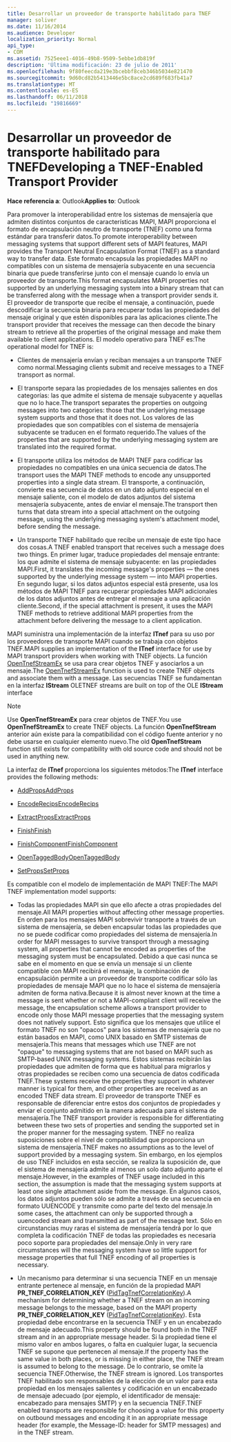 ```yaml
---
title: Desarrollar un proveedor de transporte habilitado para TNEF
manager: soliver
ms.date: 11/16/2014
ms.audience: Developer
localization_priority: Normal
api_type:
- COM
ms.assetid: 7525eee1-4016-49b8-9509-5ebbe1db819f
description: 'Última modificación: 23 de julio de 2011'
ms.openlocfilehash: 9f80feecda219e3bcebbf8ceb346b5034e821470
ms.sourcegitcommit: 9d60cd82b5413446e5bc8ace2cd689f683fb41a7
ms.translationtype: MT
ms.contentlocale: es-ES
ms.lasthandoff: 06/11/2018
ms.locfileid: "19816669"
---
```

# <a name="developing-a-tnef-enabled-transport-provider"></a><span data-ttu-id="8d715-103">Desarrollar un proveedor de transporte habilitado para TNEF</span><span class="sxs-lookup"><span data-stu-id="8d715-103">Developing a TNEF-Enabled Transport Provider</span></span>

  
  
<span data-ttu-id="8d715-104">**Hace referencia a**: Outlook</span><span class="sxs-lookup"><span data-stu-id="8d715-104">**Applies to**: Outlook</span></span> 
  
<span data-ttu-id="8d715-105">Para promover la interoperabilidad entre los sistemas de mensajería que admiten distintos conjuntos de características MAPI, MAPI proporciona el formato de encapsulación neutro de transporte (TNEF) como una forma estándar para transferir datos.</span><span class="sxs-lookup"><span data-stu-id="8d715-105">To promote interoperability between messaging systems that support different sets of MAPI features, MAPI provides the Transport Neutral Encapsulation Format (TNEF) as a standard way to transfer data.</span></span> <span data-ttu-id="8d715-106">Este formato encapsula las propiedades MAPI no compatibles con un sistema de mensajería subyacente en una secuencia binaria que puede transferirse junto con el mensaje cuando lo envía un proveedor de transporte.</span><span class="sxs-lookup"><span data-stu-id="8d715-106">This format encapsulates MAPI properties not supported by an underlying messaging system into a binary stream that can be transferred along with the message when a transport provider sends it.</span></span> <span data-ttu-id="8d715-107">El proveedor de transporte que recibe el mensaje, a continuación, puede descodificar la secuencia binaria para recuperar todas las propiedades del mensaje original y que estén disponibles para las aplicaciones cliente.</span><span class="sxs-lookup"><span data-stu-id="8d715-107">The transport provider that receives the message can then decode the binary stream to retrieve all the properties of the original message and make them available to client applications.</span></span> <span data-ttu-id="8d715-108">El modelo operativo para TNEF es:</span><span class="sxs-lookup"><span data-stu-id="8d715-108">The operational model for TNEF is:</span></span>
  
- <span data-ttu-id="8d715-109">Clientes de mensajería envían y reciban mensajes a un transporte TNEF como normal.</span><span class="sxs-lookup"><span data-stu-id="8d715-109">Messaging clients submit and receive messages to a TNEF transport as normal.</span></span>
    
- <span data-ttu-id="8d715-110">El transporte separa las propiedades de los mensajes salientes en dos categorías: las que admite el sistema de mensaje subyacente y aquellas que no lo hace.</span><span class="sxs-lookup"><span data-stu-id="8d715-110">The transport separates the properties on outgoing messages into two categories: those that the underlying message system supports and those that it does not.</span></span> <span data-ttu-id="8d715-111">Los valores de las propiedades que son compatibles con el sistema de mensajería subyacente se traducen en el formato requerido.</span><span class="sxs-lookup"><span data-stu-id="8d715-111">The values of the properties that are supported by the underlying messaging system are translated into the required format.</span></span>
    
- <span data-ttu-id="8d715-112">El transporte utiliza los métodos de MAPI TNEF para codificar las propiedades no compatibles en una única secuencia de datos.</span><span class="sxs-lookup"><span data-stu-id="8d715-112">The transport uses the MAPI TNEF methods to encode any unsupported properties into a single data stream.</span></span> <span data-ttu-id="8d715-113">El transporte, a continuación, convierte esa secuencia de datos en un dato adjunto especial en el mensaje saliente, con el modelo de datos adjuntos del sistema mensajería subyacente, antes de enviar el mensaje.</span><span class="sxs-lookup"><span data-stu-id="8d715-113">The transport then turns that data stream into a special attachment on the outgoing message, using the underlying messaging system's attachment model, before sending the message.</span></span>
    
- <span data-ttu-id="8d715-114">Un transporte TNEF habilitado que recibe un mensaje de este tipo hace dos cosas.</span><span class="sxs-lookup"><span data-stu-id="8d715-114">A TNEF enabled transport that receives such a message does two things.</span></span> <span data-ttu-id="8d715-115">En primer lugar, traduce propiedades del mensaje entrante: los que admite el sistema de mensaje subyacente: en las propiedades MAPI.</span><span class="sxs-lookup"><span data-stu-id="8d715-115">First, it translates the incoming message's properties — the ones supported by the underlying message system — into MAPI properties.</span></span> <span data-ttu-id="8d715-116">En segundo lugar, si los datos adjuntos especial está presente, usa los métodos de MAPI TNEF para recuperar propiedades MAPI adicionales de los datos adjuntos antes de entregar el mensaje a una aplicación cliente.</span><span class="sxs-lookup"><span data-stu-id="8d715-116">Second, if the special attachment is present, it uses the MAPI TNEF methods to retrieve additional MAPI properties from the attachment before delivering the message to a client application.</span></span>
    
<span data-ttu-id="8d715-117">MAPI suministra una implementación de la interfaz **ITnef** para su uso por los proveedores de transporte MAPI cuando se trabaja con objetos TNEF.</span><span class="sxs-lookup"><span data-stu-id="8d715-117">MAPI supplies an implementation of the **ITnef** interface for use by MAPI transport providers when working with TNEF objects.</span></span> <span data-ttu-id="8d715-118">La función [OpenTnefStreamEx](opentnefstreamex.md) se usa para crear objetos TNEF y asociarlos a un mensaje.</span><span class="sxs-lookup"><span data-stu-id="8d715-118">The [OpenTnefStreamEx](opentnefstreamex.md) function is used to create TNEF objects and associate them with a message.</span></span> <span data-ttu-id="8d715-119">Las secuencias TNEF se fundamentan en la interfaz **IStream** OLE</span><span class="sxs-lookup"><span data-stu-id="8d715-119">TNEF streams are built on top of the OLE **IStream** interface</span></span> 
  
> [!NOTE]
> <span data-ttu-id="8d715-120">Use **OpenTnefStreamEx** para crear objetos de TNEF.</span><span class="sxs-lookup"><span data-stu-id="8d715-120">You use **OpenTnefStreamEx** to create TNEF objects.</span></span> <span data-ttu-id="8d715-121">La función **OpenTnefStream** anterior aún existe para la compatibilidad con el código fuente anterior y no debe usarse en cualquier elemento nuevo.</span><span class="sxs-lookup"><span data-stu-id="8d715-121">The old **OpenTnefStream** function still exists for compatibility with old source code and should not be used in anything new.</span></span> 
  
<span data-ttu-id="8d715-122">La interfaz de **ITnef** proporciona los siguientes métodos:</span><span class="sxs-lookup"><span data-stu-id="8d715-122">The **ITnef** interface provides the following methods:</span></span> 
  
- [<span data-ttu-id="8d715-123">AddProps</span><span class="sxs-lookup"><span data-stu-id="8d715-123">AddProps</span></span>](itnef-addprops.md)
    
- [<span data-ttu-id="8d715-124">EncodeRecips</span><span class="sxs-lookup"><span data-stu-id="8d715-124">EncodeRecips</span></span>](itnef-encoderecips.md)
    
- [<span data-ttu-id="8d715-125">ExtractProps</span><span class="sxs-lookup"><span data-stu-id="8d715-125">ExtractProps</span></span>](itnef-extractprops.md)
    
- [<span data-ttu-id="8d715-126">Finish</span><span class="sxs-lookup"><span data-stu-id="8d715-126">Finish</span></span>](itnef-finish.md)
    
- [<span data-ttu-id="8d715-127">FinishComponent</span><span class="sxs-lookup"><span data-stu-id="8d715-127">FinishComponent</span></span>](itnef-finishcomponent.md)
    
- [<span data-ttu-id="8d715-128">OpenTaggedBody</span><span class="sxs-lookup"><span data-stu-id="8d715-128">OpenTaggedBody</span></span>](itnef-opentaggedbody.md)
    
- [<span data-ttu-id="8d715-129">SetProps</span><span class="sxs-lookup"><span data-stu-id="8d715-129">SetProps</span></span>](itnef-setprops.md)
    
<span data-ttu-id="8d715-130">Es compatible con el modelo de implementación de MAPI TNEF:</span><span class="sxs-lookup"><span data-stu-id="8d715-130">The MAPI TNEF implementation model supports:</span></span>
  
- <span data-ttu-id="8d715-131">Todas las propiedades MAPI sin que ello afecte a otras propiedades del mensaje.</span><span class="sxs-lookup"><span data-stu-id="8d715-131">All MAPI properties without affecting other message properties.</span></span> <span data-ttu-id="8d715-132">En orden para los mensajes MAPI sobrevivir transporte a través de un sistema de mensajería, se deben encapsular todas las propiedades que no se puede codificar como propiedades del sistema de mensajería.</span><span class="sxs-lookup"><span data-stu-id="8d715-132">In order for MAPI messages to survive transport through a messaging system, all properties that cannot be encoded as properties of the messaging system must be encapsulated.</span></span> <span data-ttu-id="8d715-133">Debido a que casi nunca se sabe en el momento en que se envía un mensaje si un cliente compatible con MAPI recibirá el mensaje, la combinación de encapsulación permite a un proveedor de transporte codificar sólo las propiedades de mensaje MAPI que no lo hace el sistema de mensajería admiten de forma nativa.</span><span class="sxs-lookup"><span data-stu-id="8d715-133">Because it is almost never known at the time a message is sent whether or not a MAPI-compliant client will receive the message, the encapsulation scheme allows a transport provider to encode only those MAPI message properties that the messaging system does not natively support.</span></span> <span data-ttu-id="8d715-134">Esto significa que los mensajes que utilice el formato TNEF no son "opacos" para los sistemas de mensajería que no están basados en MAPI, como UNIX basado en SMTP sistemas de mensajería.</span><span class="sxs-lookup"><span data-stu-id="8d715-134">This means that messages which use TNEF are not "opaque" to messaging systems that are not based on MAPI such as SMTP-based UNIX messaging systems.</span></span> <span data-ttu-id="8d715-135">Estos sistemas recibirán las propiedades que admiten de forma que es habitual para migrarlos y otras propiedades se reciben como una secuencia de datos codificada TNEF.</span><span class="sxs-lookup"><span data-stu-id="8d715-135">These systems receive the properties they support in whatever manner is typical for them, and other properties are received as an encoded TNEF data stream.</span></span> <span data-ttu-id="8d715-136">El proveedor de transporte TNEF es responsable de diferenciar entre estos dos conjuntos de propiedades y enviar el conjunto admitido en la manera adecuada para el sistema de mensajería.</span><span class="sxs-lookup"><span data-stu-id="8d715-136">The TNEF transport provider is responsible for differentiating between these two sets of properties and sending the supported set in the proper manner for the messaging system.</span></span> <span data-ttu-id="8d715-137">TNEF no realiza suposiciones sobre el nivel de compatibilidad que proporciona un sistema de mensajería.</span><span class="sxs-lookup"><span data-stu-id="8d715-137">TNEF makes no assumptions as to the level of support provided by a messaging system.</span></span> <span data-ttu-id="8d715-138">Sin embargo, en los ejemplos de uso TNEF incluidos en esta sección, se realiza la suposición de, que el sistema de mensajería admite al menos un solo dato adjunto aparte el mensaje.</span><span class="sxs-lookup"><span data-stu-id="8d715-138">However, in the examples of TNEF usage included in this section, the assumption is made that the messaging system supports at least one single attachment aside from the message.</span></span> <span data-ttu-id="8d715-139">En algunos casos, los datos adjuntos pueden sólo se admite a través de una secuencia en formato UUENCODE y transmite como parte del texto del mensaje.</span><span class="sxs-lookup"><span data-stu-id="8d715-139">In some cases, the attachment can only be supported through a uuencoded stream and transmitted as part of the message text.</span></span> <span data-ttu-id="8d715-140">Sólo en circunstancias muy raras el sistema de mensajería tendrá por lo que completa la codificación TNEF de todas las propiedades es necesaria poco soporte para propiedades del mensaje.</span><span class="sxs-lookup"><span data-stu-id="8d715-140">Only in very rare circumstances will the messaging system have so little support for message properties that full TNEF encoding of all properties is necessary.</span></span>
    
- <span data-ttu-id="8d715-141">Un mecanismo para determinar si una secuencia TNEF en un mensaje entrante pertenece al mensaje, en función de la propiedad MAPI **PR_TNEF_CORRELATION_KEY** ([PidTagTnefCorrelationKey](pidtagtnefcorrelationkey-canonical-property.md)).</span><span class="sxs-lookup"><span data-stu-id="8d715-141">A mechanism for determining whether a TNEF stream on an incoming message belongs to the message, based on the MAPI property **PR_TNEF_CORRELATION_KEY** ([PidTagTnefCorrelationKey](pidtagtnefcorrelationkey-canonical-property.md)).</span></span> <span data-ttu-id="8d715-142">Esta propiedad debe encontrarse en la secuencia TNEF y en un encabezado de mensaje adecuado.</span><span class="sxs-lookup"><span data-stu-id="8d715-142">This property should be found both in the TNEF stream and in an appropriate message header.</span></span> <span data-ttu-id="8d715-143">Si la propiedad tiene el mismo valor en ambos lugares, o falta en cualquier lugar, la secuencia TNEF se supone que pertenecen al mensaje.</span><span class="sxs-lookup"><span data-stu-id="8d715-143">If the property has the same value in both places, or is missing in either place, the TNEF stream is assumed to belong to the message.</span></span> <span data-ttu-id="8d715-144">De lo contrario, se omite la secuencia TNEF.</span><span class="sxs-lookup"><span data-stu-id="8d715-144">Otherwise, the TNEF stream is ignored.</span></span> <span data-ttu-id="8d715-145">Los transportes TNEF habilitado son responsables de la elección de un valor para esta propiedad en los mensajes salientes y codificación en un encabezado de mensaje adecuado (por ejemplo, el identificador de mensaje: encabezado para mensajes SMTP) y en la secuencia TNEF.</span><span class="sxs-lookup"><span data-stu-id="8d715-145">TNEF enabled transports are responsible for choosing a value for this property on outbound messages and encoding it in an appropriate message header (for example, the Message-ID: header for SMTP messages) and in the TNEF stream.</span></span>
    

